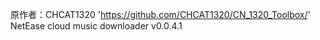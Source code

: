 原作者：CHCAT1320 'https://github.com/CHCAT1320/CN_1320_Toolbox/'
NetEase cloud music downloader v0.0.4.1